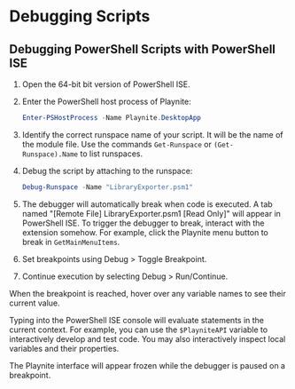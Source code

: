 Debugging Scripts
=====================

Debugging PowerShell Scripts with PowerShell ISE
---------------------

1.  Open the 64-bit bit version of PowerShell ISE.
2.  Enter the PowerShell host process of Playnite:

    ```powershell
    Enter-PSHostProcess -Name Playnite.DesktopApp
    ```
3.  Identify the correct runspace name of your script. It will be the name of the module file. Use the commands `Get-Runspace` or `(Get-Runspace).Name` to list runspaces.
4.  Debug the script by attaching to the runspace:

    ```powershell
    Debug-Runspace -Name "LibraryExporter.psm1"
    ```
5.  The debugger will automatically break when code is executed. A tab named "[Remote File] LibraryExporter.psm1 [Read Only]" will appear in PowerShell ISE. To trigger the debugger to break, interact with the extension somehow. For example, click the Playnite menu button to break in `GetMainMenuItems`.
6.  Set breakpoints using Debug > Toggle Breakpoint.
7.  Continue execution by selecting Debug > Run/Continue.

When the breakpoint is reached, hover over any variable names to see their current value.

Typing into the PowerShell ISE console will evaluate statements in the current context. For example, you can use the `$PlayniteAPI` variable to interactively develop and test code. You may also interactively inspect local variables and their properties.

The Playnite interface will appear frozen while the debugger is paused on a breakpoint.